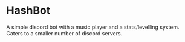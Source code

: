 # HashBot
A simple discord bot with a music player and a stats/levelling system. Caters to a smaller number of discord servers.
